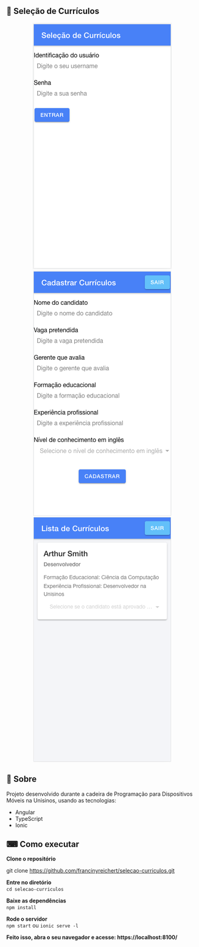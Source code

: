 <h2>📱 Seleção de Currículos</h2> 
<p align="center">
  <img src="https://github.com/francinyreichert/selecao-curriculos/blob/master/public/images/home.png?raw=true" style="max-width:100%;">
  <img src="https://github.com/francinyreichert/selecao-curriculos/blob/master/public/images/cadastrar-curriculos.png?raw=true" style="max-width:100%;">
  <img src="https://github.com/francinyreichert/selecao-curriculos/blob/master/public/images/lista-de-curriculos.png?raw=true" style="max-width:100%;">
 </p>
<h2> 📖 Sobre</h2> 
  <p>Projeto desenvolvido durante a cadeira de Programação para Dispositivos Móveis na Unisinos, usando as tecnologias:</p>
  <ul>
    <li> Angular </li>
    <li> TypeScript </li>
    <li> Ionic </li>
  </ul>
  
<h2>⌨ Como executar </h2>
<strong>Clone o repositório</strong>
<p>git clone <a href="https://github.com/francinyreichert/selecao-curriculos.git">https://github.com/francinyreichert/selecao-curriculos.git</a></p>

<strong>Entre no diretório</strong><br>
 <code>cd selecao-curriculos </code>

<strong>Baixe as dependências</strong><br>
 <code>npm install </code>

<strong>Rode o servidor</strong><br>
  <code>npm start</code> ou <code>ionic serve -l</code>

<strong>Feito isso, abra o seu navegador e acesse: https://localhost:8100/</strong>
